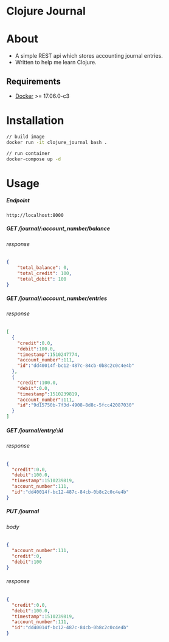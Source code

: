 # Clojure Journal

# About
* A simple REST api which stores accounting journal entries.
* Written to help me learn Clojure.

## Requirements
* [Docker](https://www.docker.com/) >= 17.06.0-c3

# Installation
```bash
// build image
docker run -it clojure_journal bash .

// run container
docker-compose up -d
```

# Usage

##### Endpoint
```
http://localhost:8000
```

##### GET /journal/:account_number/balance

###### response
```json
{
    "total_balance": 0,
    "total_credit": 100,
    "total_debit": 100
}
```

##### GET /journal/:account_number/entries

###### response
```json
[
  {
    "credit":0.0,
    "debit":100.0,
    "timestamp":1510247774,
    "account_number":111,
    "id":"dd40014f-bc12-487c-84cb-0b8c2c0c4e4b"
  },
  {
    "credit":100.0,
    "debit":0.0,
    "timestamp":1510239819,
    "account_number":111,
    "id":"9d15750b-7f3d-4908-8d8c-5fcc42087030"
  }
]
```

##### GET /journal/entry/:id

###### response
```json
{
  "credit":0.0,
  "debit":100.0,
  "timestamp":1510239819,
  "account_number":111,
  "id":"dd40014f-bc12-487c-84cb-0b8c2c0c4e4b"
}
```

##### PUT /journal

###### body
```json
{
  "account_number":111,
  "credit":0,
  "debit":100
}
```

###### response
```json
{
  "credit":0.0,
  "debit":100.0,
  "timestamp":1510239819,
  "account_number":111,
  "id":"dd40014f-bc12-487c-84cb-0b8c2c0c4e4b"
}
```